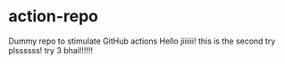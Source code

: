 # action-repo
Dummy repo to stimulate GitHub actions
Hello jiiiiii!
this is the second try plssssss!
try 3 bhai!!!!!!